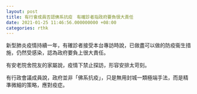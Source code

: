 ```yaml
---
layout: post
title: 有行會成員否認佛系抗疫　有確診者指政府要負很大責任
date: 2021-01-25 11:46:56.000000000 +08:00
categories: rthk
---
```


新型肺炎疫情持續一年，有確診者接受本台專訪時說，已做盡可以做的防疫衞生措施，仍然受感染，認為政府要負上很大責任。

有安老院舍院友的家屬說，疫情下禁止探訪，形容安排太苛刻。

有行政會議成員說，政府並非「佛系抗疫」，只是無用封城一類極端手法，而是精準微細的策略，應對疫症。
